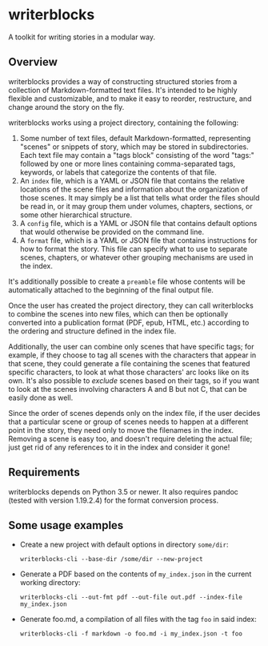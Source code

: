 # writerblocks

A toolkit for writing stories in a modular way.

## Overview

writerblocks provides a way of constructing structured stories from a
collection of Markdown-formatted text files.  It's intended to be highly
flexible and customizable, and to make it easy to reorder, restructure, and
change around the story on the fly.

writerblocks works using a project directory, containing the following:

1. Some number of text files, default Markdown-formatted, representing "scenes"
   or snippets of story, which may be stored in subdirectories.
   Each text file may contain a "tags block" consisting of the word "tags:"
   followed by one or more lines containing comma-separated tags, keywords,
   or labels that categorize the contents of that file.
2. An `index` file, which is a YAML or JSON file that contains the relative
   locations of the scene files and information about the organization of
   those scenes.  It may simply be a list that tells what order the files
   should be read in, or it may group them under volumes, chapters, sections,
   or some other hierarchical structure.
3. A `config` file, which is a YAML or JSON file that contains default options
   that would otherwise be provided on the command line.
4. A `format` file, which is a YAML or JSON file that contains instructions for
   how to format the story.  This file can specify what to use to separate
   scenes, chapters, or whatever other grouping mechanisms are used in the
   index.

It's additionally possible to create a `preamble` file whose contents will be
automatically attached to the beginning of the final output file.

Once the user has created the project directory, they can call writerblocks to combine
the scenes into new files, which can then be optionally converted into a
publication format (PDF, epub, HTML, etc.) according to the ordering and
structure defined in the index file.

Additionally, the user can combine only scenes that have specific tags; for
example, if they choose to tag all scenes with the characters that appear in
that scene, they could generate a file containing the scenes that featured
specific characters, to look at what those characters' arc looks like on its
own.  It's also possible to *exclude* scenes based on their tags, so if you
want to look at the scenes involving characters A and B but not C, that can be
easily done as well.

Since the order of scenes depends only on the index file, if the user decides
that a particular scene or group of scenes needs to happen at a different point
in the story, they need only to move the filenames in the index.  Removing a
scene is easy too, and doesn't require deleting the actual file; just get rid of
any references to it in the index and consider it gone!

## Requirements

writerblocks depends on Python 3.5 or newer.  It also requires pandoc (tested with version 
1.19.2.4) for the format conversion process.

## Some usage examples

  * Create a new project with default options in directory `some/dir`:

    `writerblocks-cli --base-dir /some/dir --new-project`
  * Generate a PDF based on the contents of `my_index.json` in the current working directory:

    `writerblocks-cli --out-fmt pdf --out-file out.pdf --index-file my_index.json`
  * Generate foo.md, a compilation of all files with the tag `foo` in said index:

    `writerblocks-cli -f markdown -o foo.md -i my_index.json -t foo`

